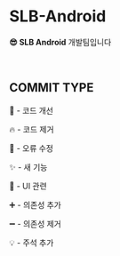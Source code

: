 # **SLB-Android**

**😎 SLB Android** 개발팀입니다

<br>

**COMMIT TYPE**
---

:art:  -  코드 개선

:fire: - 코드 제거

:bug: - 오류 수정

:sparkles: - 새 기능

:lipstick: - UI 관련

:heavy_plus_sign: - 의존성 추가

:heavy_minus_sign: - 의존성 제거 

:bulb: - 주석 추가

